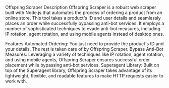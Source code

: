 Offspring Scraper
Description
Offspring Scraper is a robust web scraper built with Node.js that automates the process of ordering a product from an online store. This tool takes a product's ID and user details and seamlessly places an order while successfully bypassing anti-bot services. It employs a number of sophisticated techniques to evade anti-bot measures, including IP rotation, agent rotation, and using mobile agents instead of desktop ones.

Features
Automated Ordering: You just need to provide the product's ID and your details. The rest is taken care of by Offspring Scraper.
Bypass Anti-Bot Measures: Leveraging a variety of techniques like IP rotation, agent rotation, and using mobile agents, Offspring Scraper ensures successful order placement while bypassing anti-bot services.
Superagent Library: Built on top of the Superagent library, Offspring Scraper takes advantage of its lightweight, flexible, and readable features to make HTTP requests easier to work with.

